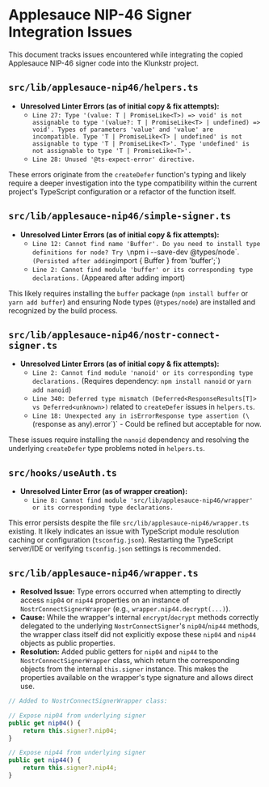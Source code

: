 # Applesauce NIP-46 Signer Integration Issues

This document tracks issues encountered while integrating the copied Applesauce NIP-46 signer code into the Klunkstr project.

## `src/lib/applesauce-nip46/helpers.ts`

- **Unresolved Linter Errors (as of initial copy & fix attempts):**
  - `Line 27: Type '(value: T | PromiseLike<T>) => void' is not assignable to type '(value?: T | PromiseLike<T> | undefined) => void'. Types of parameters 'value' and 'value' are incompatible. Type 'T | PromiseLike<T> | undefined' is not assignable to type 'T | PromiseLike<T>'. Type 'undefined' is not assignable to type 'T | PromiseLike<T>'.`
  - `Line 28: Unused '@ts-expect-error' directive.`

These errors originate from the `createDefer` function's typing and likely require a deeper investigation into the type compatibility within the current project's TypeScript configuration or a refactor of the function itself.

## `src/lib/applesauce-nip46/simple-signer.ts`

- **Unresolved Linter Errors (as of initial copy & fix attempts):**
  - `Line 12: Cannot find name 'Buffer'. Do you need to install type definitions for node? Try \`npm i --save-dev @types/node\`.` (Persisted after adding `import { Buffer } from 'buffer';`)
  - `Line 2: Cannot find module 'buffer' or its corresponding type declarations.` (Appeared after adding import)

This likely requires installing the `buffer` package (`npm install buffer` or `yarn add buffer`) and ensuring Node types (`@types/node`) are installed and recognized by the build process.

## `src/lib/applesauce-nip46/nostr-connect-signer.ts`

- **Unresolved Linter Errors (as of initial copy & fix attempts):**
  - `Line 2: Cannot find module 'nanoid' or its corresponding type declarations.` (Requires dependency: `npm install nanoid` or `yarn add nanoid`)
  - `Line 340: Deferred type mismatch (Deferred<ResponseResults[T]> vs Deferred<unknown>)` related to `createDefer` issues in `helpers.ts`.
  - `Line 18: Unexpected any in isErrorResponse type assertion (\`(response as any).error\`)` - Could be refined but acceptable for now.

These issues require installing the `nanoid` dependency and resolving the underlying `createDefer` type problems noted in `helpers.ts`.

## `src/hooks/useAuth.ts`

- **Unresolved Linter Error (as of wrapper creation):**
  - `Line 8: Cannot find module 'src/lib/applesauce-nip46/wrapper' or its corresponding type declarations.`

This error persists despite the file `src/lib/applesauce-nip46/wrapper.ts` existing. It likely indicates an issue with TypeScript module resolution caching or configuration (`tsconfig.json`). Restarting the TypeScript server/IDE or verifying `tsconfig.json` settings is recommended.

## `src/lib/applesauce-nip46/wrapper.ts`

- **Resolved Issue:** Type errors occurred when attempting to directly access `nip04` or `nip44` properties on an instance of `NostrConnectSignerWrapper` (e.g., `wrapper.nip44.decrypt(...)`).
- **Cause:** While the wrapper's internal `encrypt`/`decrypt` methods correctly delegated to the underlying `NostrConnectSigner`'s `nip04`/`nip44` methods, the wrapper class itself did not explicitly expose these `nip04` and `nip44` objects as public properties.
- **Resolution:** Added public getters for `nip04` and `nip44` to the `NostrConnectSignerWrapper` class, which return the corresponding objects from the internal `this.signer` instance. This makes the properties available on the wrapper's type signature and allows direct use.

```typescript
// Added to NostrConnectSignerWrapper class:

// Expose nip04 from underlying signer
public get nip04() {
    return this.signer?.nip04;
}

// Expose nip44 from underlying signer
public get nip44() {
    return this.signer?.nip44;
}
``` 